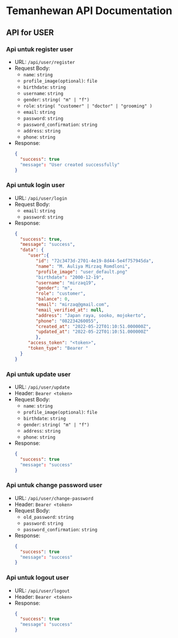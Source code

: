 # Temanhewan API Documentation

## API for USER

### Api untuk register user 
- URL: `/api/user/register`
- Request Body:
  - `name`: `string`
  - `profile_image(optional)`: `file`
  - `birthdate`: `string`
  - `username`: `string`
  - `gender`: `string( "m" | "f")`
  - `role`: `string( "customer" | "doctor" | "grooming" )`
  - `email`: `string`
  - `password`: `string`
  - `password_confirmation`: `string`
  - `address`: `string`
  - `phone`: `string`
- Response:
  ```json
  {
    "success": true
    "message": "User created successfully"
  }
  ```

### Api untuk login user 
- URL: `/api/user/login`
- Request Body:
  - `email`: `string`
  - `password`: `string`
- Response:
  ```json
  {
    "success": true, 
    "message": "success", 
    "data": { 
       "user":{
          "id": "72c3473d-2701-4e19-8d44-5e4f757945da",
          "name": "M. Auliya Mirzaq Romdloni",
          "profile_image": "user_default.png"
          "birthdate": "2000-12-19",
          "username": "mirzaq19",
          "gender": "m",
          "role": "customer",
          "balance": 0,
          "email": "mirzaq@gmail.com",
          "email_verified_at": null,
          "address": "Japan raya, sooko, mojokerto",
          "phone": "082234260055",
          "created_at": "2022-05-22T01:10:51.000000Z",
          "updated_at": "2022-05-22T01:10:51.000000Z" 
          }, 
       "access_token": "<token>", 
       "token_type": "Bearer "
    }
  }
  ```
  
### Api untuk update user 
- URL: `/api/user/update`
- Header: `Bearer <token>`
- Request Body:
  - `name`: `string`
  - `profile_image(optional)`: `file`
  - `birthdate`: `string`
  - `gender`: `string( "m" | "f")`
  - `address`: `string`
  - `phone`: `string`
- Response:
  ```json
  {
    "success": true
    "message": "success"
  }
  ```
  
### Api untuk change password user 
- URL: `/api/user/change-password`
- Header: `Bearer <token>`
- Request Body:
  - `old_password`: `string`
  - `password`: `string`
  - `password_confirmation`: `string`
- Response:
  ```json
  {
    "success": true
    "message": "success"
  }
  ```
  
### Api untuk logout user 
- URL: `/api/user/logout`
- Header: `Bearer <token>`
- Response:
  ```json
  {
    "success": true
    "message": "success"
  }
  ```
